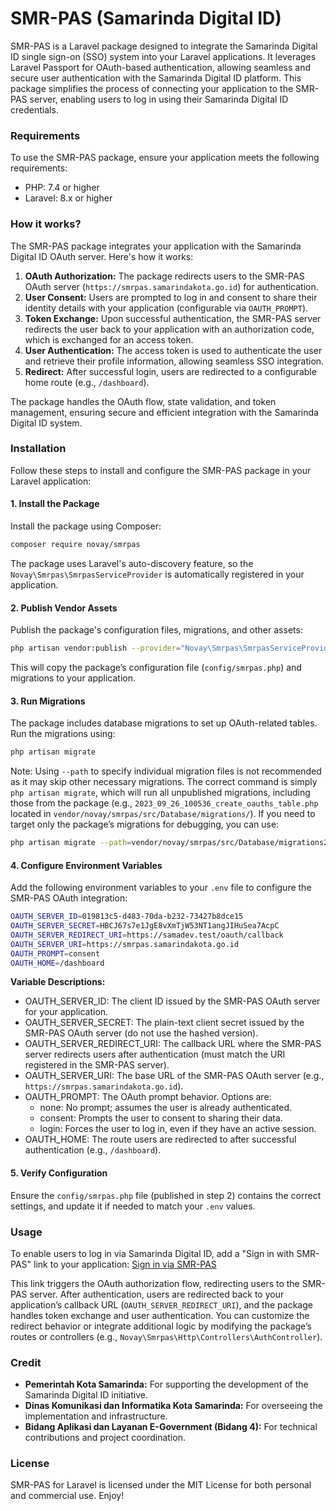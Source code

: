 # SMR-PAS (Samarinda Digital ID)

SMR-PAS is a Laravel package designed to integrate the Samarinda Digital ID single sign-on (SSO) system into your Laravel applications. It leverages Laravel Passport for OAuth-based authentication, allowing seamless and secure user authentication with the Samarinda Digital ID platform. This package simplifies the process of connecting your application to the SMR-PAS server, enabling users to log in using their Samarinda Digital ID credentials.

### Requirements
To use the SMR-PAS package, ensure your application meets the following requirements:
- PHP: 7.4 or higher
- Laravel: 8.x or higher

### How it works?
The SMR-PAS package integrates your application with the Samarinda Digital ID OAuth server. Here's how it works:
1. **OAuth Authorization:** The package redirects users to the SMR-PAS OAuth server (`https://smrpas.samarindakota.go.id`) for authentication.
2. **User Consent:** Users are prompted to log in and consent to share their identity details with your application (configurable via `OAUTH_PROMPT`).
3. **Token Exchange:** Upon successful authentication, the SMR-PAS server redirects the user back to your application with an authorization code, which is exchanged for an access token.
4. **User Authentication:** The access token is used to authenticate the user and retrieve their profile information, allowing seamless SSO integration.
5. **Redirect:** After successful login, users are redirected to a configurable home route (e.g., `/dashboard`).

The package handles the OAuth flow, state validation, and token management, ensuring secure and efficient integration with the Samarinda Digital ID system.

### Installation
Follow these steps to install and configure the SMR-PAS package in your Laravel application:

#### 1. Install the Package
Install the package using Composer:
```bash
composer require novay/smrpas
```
The package uses Laravel's auto-discovery feature, so the `Novay\Smrpas\SmrpasServiceProvider` is automatically registered in your application.

#### 2. Publish Vendor Assets
Publish the package's configuration files, migrations, and other assets:
```bash
php artisan vendor:publish --provider="Novay\Smrpas\SmrpasServiceProvider"
```

This will copy the package’s configuration file (`config/smrpas.php`) and migrations to your application.

#### 3. Run Migrations
The package includes database migrations to set up OAuth-related tables. Run the migrations using:
```bash
php artisan migrate
```
Note: Using `--path` to specify individual migration files is not recommended as it may skip other necessary migrations. The correct command is simply `php artisan migrate`, which will run all unpublished migrations, including those from the package (e.g., `2023_09_26_100536_create_oauths_table.php` located in `vendor/novay/smrpas/src/Database/migrations/`). If you need to target only the package’s migrations for debugging, you can use:
```bash
php artisan migrate --path=vendor/novay/smrpas/src/Database/migrations2023_09_26_100536_create_oauths_table.php
```

#### 4. Configure Environment Variables
Add the following environment variables to your `.env` file to configure the SMR-PAS OAuth integration:
```bash
OAUTH_SERVER_ID=019813c5-d483-70da-b232-73427b8dce15
OAUTH_SERVER_SECRET=HBCJ67s7e1JgE8vXmTjW53NT1angJIHuSea7AcpC
OAUTH_SERVER_REDIRECT_URI=https://samadev.test/oauth/callback
OAUTH_SERVER_URI=https://smrpas.samarindakota.go.id
OAUTH_PROMPT=consent
OAUTH_HOME=/dashboard
```

**Variable Descriptions:**
- OAUTH_SERVER_ID: The client ID issued by the SMR-PAS OAuth server for your application.
- OAUTH_SERVER_SECRET: The plain-text client secret issued by the SMR-PAS OAuth server (do not use the hashed version).
- OAUTH_SERVER_REDIRECT_URI: The callback URL where the SMR-PAS server redirects users after authentication (must match the URI registered in the SMR-PAS server).
- OAUTH_SERVER_URI: The base URL of the SMR-PAS OAuth server (e.g., `https://smrpas.samarindakota.go.id`).
- OAUTH_PROMPT: The OAuth prompt behavior. Options are:
    - none: No prompt; assumes the user is already authenticated.
    - consent: Prompts the user to consent to sharing their data.
    - login: Forces the user to log in, even if they have an active session.
- OAUTH_HOME: The route users are redirected to after successful authentication (e.g., `/dashboard`).


#### 5. Verify Configuration
Ensure the `config/smrpas.php` file (published in step 2) contains the correct settings, and update it if needed to match your `.env` values.

### Usage
To enable users to log in via Samarinda Digital ID, add a "Sign in with SMR-PAS" link to your application:
<a href="{{ route('smrpas.authorize') }}">Sign in via SMR-PAS</a>

This link triggers the OAuth authorization flow, redirecting users to the SMR-PAS server. After authentication, users are redirected back to your application’s callback URL (`OAUTH_SERVER_REDIRECT_URI`), and the package handles token exchange and user authentication.
You can customize the redirect behavior or integrate additional logic by modifying the package’s routes or controllers (e.g., `Novay\Smrpas\Http\Controllers\AuthController`).

### Credit
- **Pemerintah Kota Samarinda:** For supporting the development of the Samarinda Digital ID initiative.
- **Dinas Komunikasi dan Informatika Kota Samarinda:** For overseeing the implementation and infrastructure.
- **Bidang Aplikasi dan Layanan E-Government (Bidang 4):** For technical contributions and project coordination.

### License
SMR-PAS for Laravel is licensed under the MIT License for both personal and commercial use. Enjoy!